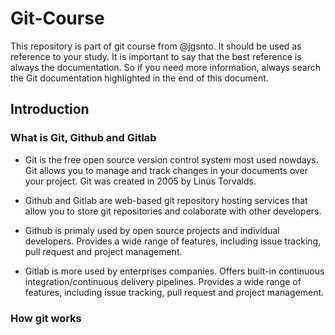 # Git-Course
This repository is part of git course from @jgsnto. It should be used as reference to your study. It is important to say that the best reference is always the documentation. So if you need more information, always search the Git documentation highlighted in the end of this document.

## Introduction

### What is Git, Github and Gitlab

- Git is the free open source version control system most used nowdays. Git allows you to manage and track changes in your documents over your project. Git was created in 2005 by Linus Torvalds. 

- Github and Gitlab are web-based git repository hosting services that allow you to store git repositories and colaborate with other developers. 
- Github is primaly used by open source projects and individual developers. Provides a wide range of features, including issue tracking, pull request and project management. 
- Gitlab is more used by enterprises companies. Offers built-in continuous integration/continuous delivery pipelines. Provides a wide range of features, including issue tracking, pull request and project management. 

### How git works
